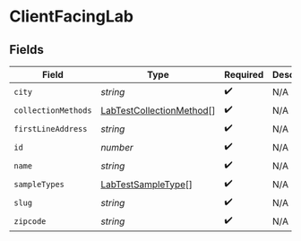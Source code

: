 # ClientFacingLab


## Fields

| Field                                                                       | Type                                                                        | Required                                                                    | Description                                                                 |
| --------------------------------------------------------------------------- | --------------------------------------------------------------------------- | --------------------------------------------------------------------------- | --------------------------------------------------------------------------- |
| `city`                                                                      | *string*                                                                    | :heavy_check_mark:                                                          | N/A                                                                         |
| `collectionMethods`                                                         | [LabTestCollectionMethod](../../models/shared/labtestcollectionmethod.md)[] | :heavy_check_mark:                                                          | N/A                                                                         |
| `firstLineAddress`                                                          | *string*                                                                    | :heavy_check_mark:                                                          | N/A                                                                         |
| `id`                                                                        | *number*                                                                    | :heavy_check_mark:                                                          | N/A                                                                         |
| `name`                                                                      | *string*                                                                    | :heavy_check_mark:                                                          | N/A                                                                         |
| `sampleTypes`                                                               | [LabTestSampleType](../../models/shared/labtestsampletype.md)[]             | :heavy_check_mark:                                                          | N/A                                                                         |
| `slug`                                                                      | *string*                                                                    | :heavy_check_mark:                                                          | N/A                                                                         |
| `zipcode`                                                                   | *string*                                                                    | :heavy_check_mark:                                                          | N/A                                                                         |